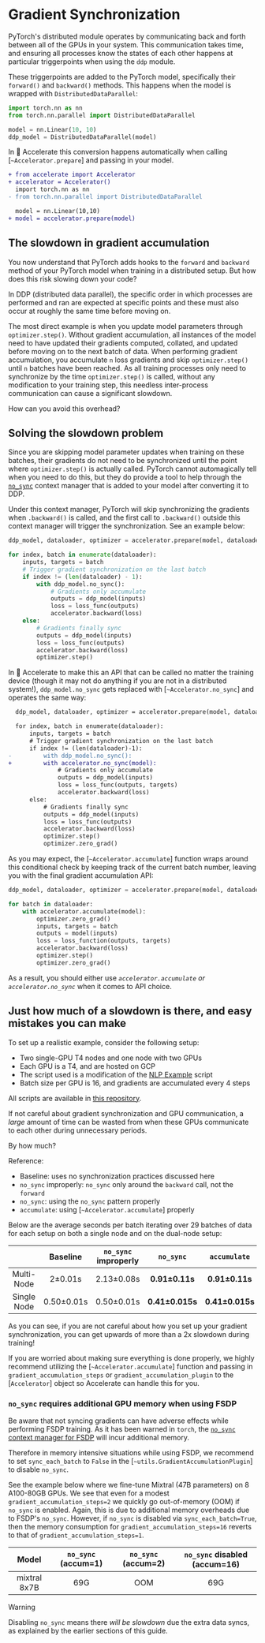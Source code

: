 <!--Copyright 2022 The HuggingFace Team. All rights reserved.

Licensed under the Apache License, Version 2.0 (the "License"); you may not use this file except in compliance with
the License. You may obtain a copy of the License at

http://www.apache.org/licenses/LICENSE-2.0

Unless required by applicable law or agreed to in writing, software distributed under the License is distributed on
an "AS IS" BASIS, WITHOUT WARRANTIES OR CONDITIONS OF ANY KIND, either express or implied. See the License for the
specific language governing permissions and limitations under the License.

⚠️ Note that this file is in Markdown but contain specific syntax for our doc-builder (similar to MDX) that may not be
rendered properly in your Markdown viewer.
-->

# Gradient Synchronization

PyTorch's distributed module operates by communicating back and forth between all of the GPUs in your system.
This communication takes time, and ensuring all processes know the states of each other happens at particular triggerpoints
when using the `ddp` module. 

These triggerpoints are added to the PyTorch model, specifically their `forward()` and `backward()` methods. 
This happens when the model is wrapped with `DistributedDataParallel`:
```python
import torch.nn as nn
from torch.nn.parallel import DistributedDataParallel

model = nn.Linear(10, 10)
ddp_model = DistributedDataParallel(model)
```
In 🤗 Accelerate this conversion happens automatically when calling [`~Accelerator.prepare`] and passing in your model.

```diff
+ from accelerate import Accelerator
+ accelerator = Accelerator()
  import torch.nn as nn
- from torch.nn.parallel import DistributedDataParallel

  model = nn.Linear(10,10)
+ model = accelerator.prepare(model)
```

## The slowdown in gradient accumulation

You now understand that PyTorch adds hooks to the `forward` and `backward` method of your PyTorch model when 
training in a distributed setup. But how does this risk slowing down your code?

In DDP (distributed data parallel), the specific order in which processes are performed and ran are expected
at specific points and these must also occur at roughly the same time before moving on.

The most direct example is when you update model parameters through
`optimizer.step()`.
Without gradient accumulation, all instances of the model need to have updated
their gradients computed, collated, and updated before moving on to the next
batch of data.
When performing gradient accumulation, you accumulate `n` loss gradients and
skip `optimizer.step()` until `n` batches have been reached. As all training
processes only need to synchronize by the time `optimizer.step()` is called,
without any modification to your training step, this needless inter-process
communication can cause a significant slowdown.

 How can you avoid this overhead?

## Solving the slowdown problem

Since you are skipping model parameter updates when training on these batches, their gradients do not need to be synchronized until the point where `optimizer.step()` is actually called. 
PyTorch cannot automagically tell when you need to do this, but they do provide a tool to help through the [`no_sync`](https://pytorch.org/docs/stable/generated/torch.nn.parallel.DistributedDataParallel.html#torch.nn.parallel.DistributedDataParallel.no_sync) context manager
that is added to your model after converting it to DDP.

Under this context manager, PyTorch will skip synchronizing the gradients when
`.backward()` is called, and the first call to `.backward()` outside this 
context manager will trigger the synchronization. See an example below:
```python
ddp_model, dataloader, optimizer = accelerator.prepare(model, dataloader, optimizer)

for index, batch in enumerate(dataloader):
    inputs, targets = batch
    # Trigger gradient synchronization on the last batch
    if index != (len(dataloader) - 1):
        with ddp_model.no_sync():
            # Gradients only accumulate
            outputs = ddp_model(inputs)
            loss = loss_func(outputs)
            accelerator.backward(loss)
    else:
        # Gradients finally sync
        outputs = ddp_model(inputs)
        loss = loss_func(outputs)
        accelerator.backward(loss)
        optimizer.step()
```

In 🤗 Accelerate to make this an API that can be called no matter the training device (though it may not do anything if you are not in a distributed system!),
`ddp_model.no_sync` gets replaced with [`~Accelerator.no_sync`] and operates the same way:

```diff
  ddp_model, dataloader, optimizer = accelerator.prepare(model, dataloader, optimizer)

  for index, batch in enumerate(dataloader):
      inputs, targets = batch
      # Trigger gradient synchronization on the last batch
      if index != (len(dataloader)-1):
-         with ddp_model.no_sync():
+         with accelerator.no_sync(model):
              # Gradients only accumulate
              outputs = ddp_model(inputs)
              loss = loss_func(outputs, targets)
              accelerator.backward(loss)
      else:
          # Gradients finally sync
          outputs = ddp_model(inputs)
          loss = loss_func(outputs)
          accelerator.backward(loss)
          optimizer.step()
          optimizer.zero_grad()
```

As you may expect, the [`~Accelerator.accumulate`] function wraps around this conditional check by keeping track of the current batch number, leaving you with the final
gradient accumulation API:

```python
ddp_model, dataloader, optimizer = accelerator.prepare(model, dataloader, optimizer)

for batch in dataloader:
    with accelerator.accumulate(model):
        optimizer.zero_grad()
        inputs, targets = batch
        outputs = model(inputs)
        loss = loss_function(outputs, targets)
        accelerator.backward(loss)
        optimizer.step()
        optimizer.zero_grad()
```

As a result, you should either use *`accelerator.accumulate` or `accelerator.no_sync`* when it comes to API choice. 

## Just how much of a slowdown is there, and easy mistakes you can make

To set up a realistic example, consider the following setup:

* Two single-GPU T4 nodes and one node with two GPUs
* Each GPU is a T4, and are hosted on GCP
* The script used is a modification of the [NLP Example](https://github.com/muellerzr/timing_experiments/blob/main/baseline.py) script
* Batch size per GPU is 16, and gradients are accumulated every 4 steps

All scripts are available in [this repository](https://github.com/muellerzr/timing_experiments).

If not careful about gradient synchronization and GPU communication, a *large* amount of time can be wasted 
from when these GPUs communicate to each other during unnecessary periods.

By how much?

Reference:
- Baseline: uses no synchronization practices discussed here
- `no_sync` improperly: `no_sync` only around the `backward` call, not the `forward`
- `no_sync`: using the `no_sync` pattern properly
- `accumulate`: using [`~Accelerator.accumulate`] properly

Below are the average seconds per batch iterating over 29 batches of data for each setup on both a single node and on the dual-node setup:

|             | Baseline  | `no_sync` improperly | `no_sync` | `accumulate`| 
| :---------: | :-------: | :------------------: | :-------: | :---------: |
| Multi-Node  | 2±0.01s    | 2.13±0.08s | **0.91±0.11s** | **0.91±0.11s** |
| Single Node | 0.50±0.01s | 0.50±0.01s | **0.41±0.015s** | **0.41±0.015s** |

As you can see, if you are not careful about how you set up your gradient synchronization, you can get upwards of more than a 2x slowdown during training!

If you are worried about making sure everything is done properly, we highly recommend utilizing the [`~Accelerator.accumulate`] function and passing in
`gradient_accumulation_steps` or `gradient_accumulation_plugin` to the [`Accelerator`] object so Accelerate can handle this for you.

### `no_sync` requires additional GPU memory when using FSDP

Be aware that not syncing gradients can have adverse effects while performing FSDP training. As it has been warned in `torch`, the [`no_sync` context manager for FSDP](https://pytorch.org/docs/stable/fsdp.html#torch.distributed.fsdp.FullyShardedDataParallel.no_sync) will incur additional memory.

Therefore in memory intensive situations while using FSDP, we recommend to set `sync_each_batch` to `False` in the [`~utils.GradientAccumulationPlugin`] to disable `no_sync`.

See the example below where we fine-tune Mixtral (47B parameters) on 8 A100-80GB GPUs. We see that even for a modest `gradient_accumulation_steps=2` we quickly go out-of-memory (OOM) if `no_sync` is enabled. Again, this is due to additional memory overheads due to FSDP's `no_sync`. However, if `no_sync` is disabled via `sync_each_batch=True`, then the memory consumption for `gradient_accumulation_steps=16` reverts to that of `gradient_accumulation_steps=1`.

| Model           | `no_sync` (accum=1) | `no_sync` (accum=2) | `no_sync` disabled (accum=16)
| :-------------: | :-----------------: | :-----------------: | :-----------------: 
mixtral 8x7B      | 69G                 | OOM                 | 69G

> [!WARNING] 
> Disabling `no_sync` means there _will be slowdown_ due the extra data syncs, as explained by the earlier sections of this guide.